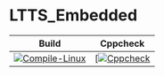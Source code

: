 # LTTS_Embedded


|Build|Cppcheck|
|:--:|:--:|
|[![Compile-Linux](https://github.com/MRK4863/LTTS_Embedded/actions/workflows/compile.yml/badge.svg)](https://github.com/MRK4863/LTTS_Embedded/actions/workflows/compile.yml)|[[![Cppcheck](https://github.com/MRK4863/LTTS_Embedded/actions/workflows/CPPCHECK.yml/badge.svg)](https://github.com/MRK4863/LTTS_Embedded/actions/workflows/CPPCHECK.yml)|

